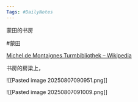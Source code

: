 ```yaml
---
Tags: #DailyNotes 
---
```


蒙田的书房

#蒙田

[Michel de Montaignes Turmbibliothek – Wikipedia](https://de.wikipedia.org/wiki/Michel_de_Montaignes_Turmbibliothek#Inschriften_auf_den_Deckenbalken)

书房的房梁上，

![[Pasted image 20250807090951.png]]

![[Pasted image 20250807091009.png]]
